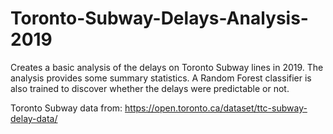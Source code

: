 # Toronto-Subway-Delays-Analysis-2019

Creates a basic analysis of the delays on Toronto Subway lines in 2019.
The analysis provides some summary statistics.
A Random Forest classifier is also trained to discover whether the delays were predictable or not. 

Toronto Subway data from: https://open.toronto.ca/dataset/ttc-subway-delay-data/
